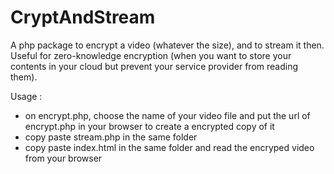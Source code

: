 # CryptAndStream
A php package to encrypt a video (whatever the size), and to stream it then. 
Useful for zero-knowledge encryption (when you want to store your contents in your cloud but prevent your service provider from reading them).

Usage : 
- on encrypt.php, choose the name of your video file and put the url of encrypt.php in your browser to create a encrypted copy of it
- copy paste stream.php in the same folder
- copy paste index.html in the same folder and read the encryped video from your browser 
